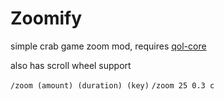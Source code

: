 # Zoomify

simple crab game zoom mod, requires [qol-core](https://github.com/LualtOfficial/qol-core)

also has scroll wheel support

`/zoom (amount) (duration) (key)`
`/zoom 25 0.3 c`

